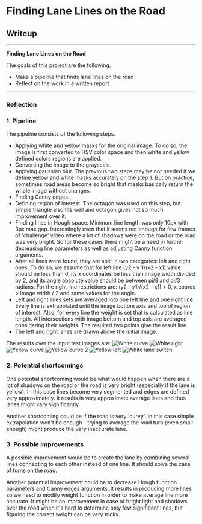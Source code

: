 

# **Finding Lane Lines on the Road**

## Writeup

---

**Finding Lane Lines on the Road**

The goals of this project are the following:
* Make a pipeline that finds lane lines on the road
* Reflect on the work in a written report


[//]: # (Image References)

[image1]: ./test_images_output/solidWhiteCurve.jpg "White curve"
[image2]: ./test_images_output/solidWhiteRight.jpg "White right"
[image3]: ./test_images_output/solidYellowCurve.jpg "Yellow curve"
[image4]: ./test_images_output/solidYellowCurve2.jpg "Yellow curve 2"
[image5]: ./test_images_output/solidYellowLeft.jpg "Yellow left"
[image6]: ./test_images_output/whiteCarLaneSwitch.jpg "White lane switch"

---

### Reflection

### 1. Pipeline

The pipeline consists of the following steps.

* Applying white and yellow masks for the original image. To do so, the image is first converted to HSV color space and then white and yellow defined colors regions are applied.
* Converting the image to the grayscale.
* Applying gaussian blur.
The previous two steps may be not needed if we define yellow and white masks accurately on the step 1. But on practice, sometimes road areas become so bright that masks basically return the whole image without changes.
* Finding Canny edges.
* Defining region of interest. The octagon was used on this step, but simple triangle also fits well and octagon gives not so much improvement over it.
* Finding lines in Hough space. Minimum line length was only 10px with 3px max gap. Interestingly even that it seems not enough for few frames of 'challenge' video where a lot of shadows were on the road or the road was very bright. So for these cases there might be a need in further decreasing line parameters as well as adjusting Canny function arguments.
* After all lines were found, they are split in two categories: left and right ones. To do so, we assume that for left line (y2 - y1)/(x2 - x1) value should be less than 0, its x coordinates be less than image width divided by 2, and its angle absolute value should be between pi/8 and pi/3 radians. For the right line restrictions are: (y2 - y1)/(x2 - x1) > 0, x coords > image width / 2 and same values for the angle.
* Left and right lines sets are averaged into one left line and one right line. Every line is extrapolated until the image bottom axis and top of region of interest. Also, for every line the weight is set that is calculated as line length. All intersections with image bottom and top axis are averaged considering their weights. The resulted two points give the result line.
* The left and right lanes are drawn above the initial image.

The results over the input test images are:
![][image1]
![][image2]
![][image3]
![][image4]
![][image5]
![][image6]


### 2. Potential shortcomings

One potential shortcoming would be what would happen when there are a lot of shadows on the road or the road is very bright (especially if the lane is yellow). In this case lines become very segmented and edges are defined very approximately. It results in very approximate average lines and thus lanes might vary significantly.

Another shortcoming could be if the road is very 'curvy'. In this case simple extrapolation won't be enough - trying to average the road turn (even small enough) might produce the very inaccurate lane.


### 3. Possible improvements

A possible improvement would be to create the lane by combining several lines connecting to each other instead of one line. It should solve the case of turns on the road.

Another potential improvement could be to decrease Hough function parameters and Canny edges arguments. It results in producing more lines so we need to modify weight function in order to make average line more accurate. It might be an improvement in case of bright light and shadows over the road when it's hard to determine only few significant lines, but figuring the correct weight can be very tricky.

